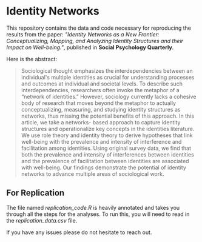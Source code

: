 # Identity Networks 

This repository contains the data and code necessary for reproducing the results from the paper: *"Identity Networks as a New Frontier: Conceptualizing, Mapping, and Analyzing Identity Structures and their Impact on Well-being."*, published in **Social Psychology Quarterly**.

Here is the abstract: 

>Sociological thought emphasizes the interdependencies between an individual's multiple identities as crucial for understanding processes and outcomes at individual and societal levels. To describe such interdependencies, researchers often invoke the metaphor of a “network of identities.” However, sociology currently lacks a cohesive body of research that moves beyond the metaphor to actually conceptualizing, measuring, and studying identity structures as networks, thus missing the potential benefits of this approach. In this article, we take a networks- based approach to capture identity structures and operationalize key concepts in the identities literature. We use role theory and identity theory to derive hypotheses that link well-being with the prevalence and intensity of interference and facilitation among identities. Using original survey data, we find that both the prevalence and intensity of interferences between identities and the prevalence of facilitation between identities are associated with well-being. Our findings demonstrate the potential of identity networks to advance multiple areas of sociological work.

## For Replication 

The file named *replication_code.R* is heavily annotated and takes you through all the steps for the analyses. To run this, you will need to read in the *replication_data.csv* file. 

If you have any issues please do not hesitate to reach out. 
